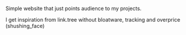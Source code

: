 Simple website that just points audience to my projects.

I get inspiration from link.tree without bloatware, tracking and overprice (shushing_face)
